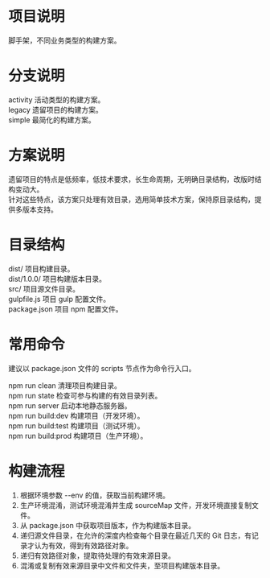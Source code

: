 # 项目说明

脚手架，不同业务类型的构建方案。  

# 分支说明

activity 活动类型的构建方案。  
legacy 遗留项目的构建方案。  
simple 最简化的构建方案。  

# 方案说明

遗留项目的特点是低频率，低技术要求，长生命周期，无明确目录结构，改版时结构变动大。  
针对这些特点，该方案只处理有效目录，选用简单技术方案，保持原目录结构，提供多版本支持。  

# 目录结构

dist/ 项目构建目录。  
dist/1.0.0/ 项目构建版本目录。  
src/ 项目源文件目录。  
gulpfile.js 项目 gulp 配置文件。  
package.json 项目 npm 配置文件。  

# 常用命令

建议以 package.json 文件的 scripts 节点作为命令行入口。  

npm run clean 清理项目构建目录。  
npm run state 检查可参与构建的有效目录列表。  
npm run server 启动本地静态服务器。  
npm run build:dev 构建项目（开发环境）。  
npm run build:test 构建项目（测试环境）。  
npm run build:prod 构建项目（生产环境）。  

# 构建流程

1. 根据环境参数 --env 的值，获取当前构建环境。  
2. 生产环境混淆，测试环境混淆并生成 sourceMap 文件，开发环境直接复制文件。  
3. 从 package.json 中获取项目版本，作为构建版本目录。  
4. 递归源文件目录，在允许的深度内检查每个目录在最近几天的 Git 日志，有记录才认为有效，得到有效路径对象。
5. 递归有效路径对象，提取待处理的有效来源目录。  
6. 混淆或复制有效来源目录中文件和文件夹，至项目构建版本目录。  
